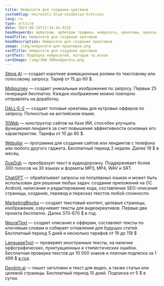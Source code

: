 ```yaml
---
title: Нейросети для создания кретивов
customSlug: neiroseti-dlya-sozdaniya-kretivov
lang: ru
type: article
date: 2023-06-15T11:34:34.915Z
headKeywords: арбитраж, арбитраж трафика, нейросеть, креативы, креосы
headTitle: Нейросети для создания кретивов
headDescription: Нейросети для создания креативов
image: /img/нейросети-для-креативов.png
cardTitle: Нейросети для создания кретивов
cardText: Подборка нейросетей, которую ты искал
cardImage: /img/380-390нейросеть.png
---
```

[Steve AI](https://www.steve.ai/) — создает короткие анимационные ролики по текстовому или голосовому запросу. Тариф от 15 до 60 $. 

[Midjourney](https://www.midjourney.com/home/?callbackUrl=%2Fapp%2F) — создает уникальные изображения по запросу. Первые 25 генераций бесплатно. Каждое изображение можно повторно отправлять на доработку. 

[DALL-E-2](https://openai.com/product/dall-e-2) — создает топовые креативы для нутровых офферов по запросу. Полностью на английском языке.

[10Web](https://10web.io/) — конструктор сайтов на базе ИИ, способен улучшить функционал лендинга за счет повышения эффективности основных его характеристик. Тарифы от 10 до 60 $. 

[Webullar](https://webullar.com/) — программа для создания сайтов или лендингов с телефона или любого другого гаджета. Бесплатный период 2 недели. Далее 19 $ в месяц.

[DupDub](https://www.dupdub.com/) — преобразует текст в аудиодорожку. Поддерживает более 300 голосов на 30 языках и форматы MP3, MP4, WAV и SRT. 

[ChatGPT](https://chat.openai.com/chat) — обрабатывает запросы на популярных языках и может быть использован для решения любых задач: создание приложений на ОС Android, написание и редактирование кода, составление SEO-описания страницы, создание, перевод и пересказ текстов любой сложности. 

[MarketingBlocks](https://hey.marketingblocks.ai/) — создает текстовый контент, целевые страницы, изображения, озвучивает тексты для видеокреативов. Первые два проекта бесплатно. Далее 370-670 $ в год. 

[NeuralText](https://www.neuraltext.com/) — создает описание к офферам, составляет тексты по ключевым словам и собирает оглавления для будущих статей. Бесплатный период 5 дней и несколько тарифов от 19 до 119 $ 

[LanguageTool](https://languagetool.org/ru) — проверяет иностранные тексты, на наличие орфографических, пунктуационных и стилистических ошибок. Бесплатная проверка текстов до 10 000 знаков и платная подписка за 1 499 $ [в год ](https://www.daydrm.ai/)

[Daydrm.ai](https://www.daydrm.ai/) — пишет заголовки и текст для видео, а также статьи или целевой страницы. Бесплатный период 10 дней. Подписка от 5 $ в сутки.